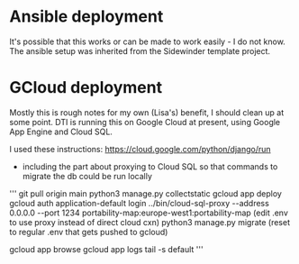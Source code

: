 # Ansible deployment

It's possible that this works or can be made to work easily - I do not know.  The ansible setup was inherited
from the Sidewinder template project.

# GCloud deployment

Mostly this is rough notes for my own (Lisa's) benefit, I should clean up at some point.
DTI is running this on Google Cloud at present, using Google App Engine and Cloud SQL.

I used these instructions: https://cloud.google.com/python/django/run
* including the part about proxying to Cloud SQL so that commands to migrate the db could
be run locally

'''
git pull origin main
python3 manage.py collectstatic
gcloud app deploy
gcloud auth application-default login
../bin/cloud-sql-proxy --address 0.0.0.0 --port 1234 portability-map:europe-west1:portability-map
(edit .env to use proxy instead of direct cloud cxn)
python3 manage.py migrate
(reset to regular .env that gets pushed to gcloud)


gcloud app browse
gcloud app logs tail -s default
'''
